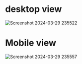 # desktop view
![Screenshot 2024-03-29 235522](https://github.com/Rajesh9510/Microsoft_clone/assets/87410952/79720a0b-4f87-40e3-86df-17f0704216f7)

# Mobile view
![Screenshot 2024-03-29 235557](https://github.com/Rajesh9510/Microsoft_clone/assets/87410952/631dae8a-9c1f-47a0-aef9-91a978ebc034)
